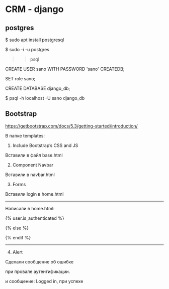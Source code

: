 # CRM - django

## postgres

$ sudo apt install postgresql

$ sudo -i -u postgres

>> psql

CREATE USER sano WITH PASSWORD 'sano' CREATEDB;

SET role sano;

CREATE DATABASE django_db;

$ psql -h localhost -U sano django_db

## Bootstrap

https://getbootstrap.com/docs/5.3/getting-started/introduction/

В папке templates:

1. Include Bootstrap’s CSS and JS

Вставили в файл base.html

2. Component Navbar 

Вставили в navbar.html

3. Forms

Вставили login в home.html

----------------------------

Написали в home.html:

{% user.is_authenticated %}

{% else %}

{% endif %}

---------------------------

4. Alert

Сделали сообщение об ошибке

при провале аутентификации.

и сообщение: Logged in, при успехе
